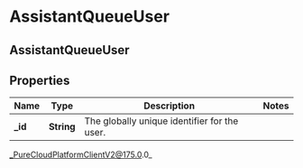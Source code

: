 # AssistantQueueUser

## AssistantQueueUser

## Properties

|Name | Type | Description | Notes|
|------------ | ------------- | ------------- | -------------|
| **_id** | **String** | The globally unique identifier for the user. | |



_PureCloudPlatformClientV2@175.0.0_
